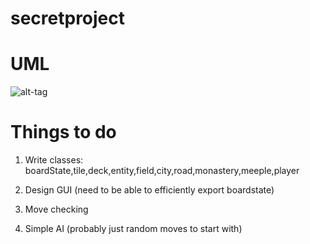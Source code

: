 # secretproject
# UML

![alt-tag](https://github.com/mattdmorris/secretproject/blob/master/umlpng.png)

# Things to do

1) Write classes: boardState,tile,deck,entity,field,city,road,monastery,meeple,player

2) Design GUI (need to be able to efficiently export boardstate)

3) Move checking

4) Simple AI (probably just random moves to start with)




